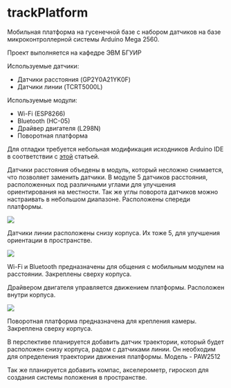 # trackPlatform

Мобильная платформа на гусенечной базе с набором датчиков на базе микроконтроллерной системы Arduino Mega 2560. 

Проект выполняется на кафедре ЭВМ БГУИР

Используемые датчики:
- Датчики расстояния (GP2Y0A21YK0F)
- Датчики линии (TCRT5000L)

Используемые модули:
- Wi-Fi (ESP8266)
- Bluetooth (HC-05)
- Драйвер двигателя (L298N)
- Поворотная платформа

Для отладки требуется небольная модификация исходников Arduino IDE  в соответствии с [этой](https://playground.arduino.cc/Main/Printf) статьей.

Датчики расстояния объедены в модуль, который несложно снимается, что позволяет заменить датчики. В модуле 5 датчиков расстояния, расположенных под различными углами для улучшения ориентирования на местности. Так же углы поворота датчиков можно настраивать в небольшом диапазоне. Расположены спереди платформы.

![](https://pp.userapi.com/c626121/v626121114/60cc7/xe6EOab8Ysw.jpg)

Датчики линии расположены снизу корпуса. Их тоже 5, для улучшения ориентации в пространстве.

![](https://pp.userapi.com/c626121/v626121114/60ca9/vW6THCRAiqo.jpg)

Wi-Fi и Bluetooth предназначены для общения с мобильным модулем на расстоянии. Закреплены сверху корпуса.

Драйвером двигателя управляется движением платформы. Расположен внутри корпуса.

![](https://pp.userapi.com/c626121/v626121114/60cd1/5vMa45samWA.jpg)

Поворотная платформа предназначена для крепления камеры. Закреплена сверху корпуса.

В перспективе планируется добавить датчик траектории, который будет расположен снизу корпуса, радом с датчиками линии. Он необходим для определения траектории движения платформы. Модель - PAW2512

Так же планируется добавить компас, акселерометр, гироскоп для создания системы положения в пространстве.
